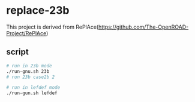 # replace-23b
This project is derived from RePlAce(https://github.com/The-OpenROAD-Project/RePlAce)

## script
```bash
# run in 23b mode
./run-gnu.sh 23b
# run 23b case2b 2

# run in lefdef mode
./run-gun.sh lefdef
```

